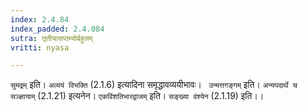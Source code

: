 ```yaml
---
index: 2.4.84
index_padded: 2.4.084
sutra: तृतीयासप्तम्योर्बहुलम्
vritti: nyasa

---
```

`सुमद्रम्` इति। `अव्ययं विभक्ति` (2.1.6) इत्यादिना समृद्धावव्ययीभावः। ` उन्मत्तगङ्गम्` इति। `अन्यपदार्थे च सञ्ज्ञायाम्` (2.1.21) इत्यनेन। `एकविंशतिभारद्वाजम्` इति। `सङ्ख्या वंश्येन` (2.1.19) इति।।